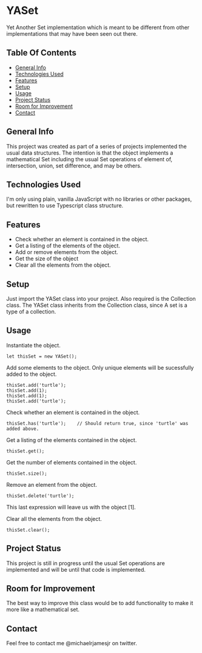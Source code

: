 # YASet
Yet Another Set implementation which is meant to be different from other implementations that may have been seen out there.

## Table Of Contents
* [General Info](#general-info)
* [Technologies Used](#technologies-used)
* [Features](#features)
* [Setup](#setup)
* [Usage](#usage)
* [Project Status](#project-status)
* [Room for Improvement](#room-for-improvement)
* [Contact](#contact)

## General Info
This project was created as part of a series of projects implemented the usual data structures. The intention is that the object implements a mathematical Set including the usual Set operations of element of, intersection, union, set difference, and may be others.

## Technologies Used
I'm only using plain, vanilla JavaScript with no libraries or other packages, but rewritten to use Typescript class structure.

## Features
* Check whether an element is contained in the object.
* Get a listing of the elements of the object.
* Add or remove elements from the object.
* Get the size of the object
* Clear all the elements from the object.

## Setup
Just import the YASet class into your project. Also required is the Collection class. The YASet class inherits from the Collection class, since A set is a type of a collection.

## Usage
Instantiate the object.
```
let thisSet = new YASet();
```
Add some elements to the object. Only unique elements will be sucessfully added to the object.
```
thisSet.add('turtle');
thisSet.add(1);
thisSet.add(1);
thisSet.add('turtle');
```
Check whether an element is contained in the object.
```
thisSet.has('turtle');    // Should return true, since 'turtle' was added above.
```
Get a listing of the elements contained in the object.
```
thisSet.get();
```
Get the number of elements contained in the object.
```
thisSet.size();
```
Remove an element from the object.
```
thisSet.delete('turtle');
```
This last expression will leave us with the object [1].

Clear all the elements from the object.
```
thisSet.clear();
```

## Project Status
This project is still in progress until the usual Set operations are implemented and will be until that code is implemented. 

## Room for Improvement
The best way to improve this class would be to add functionality to make it more like a mathematical set.

## Contact
Feel free to contact me @michaelrjamesjr on twitter.
